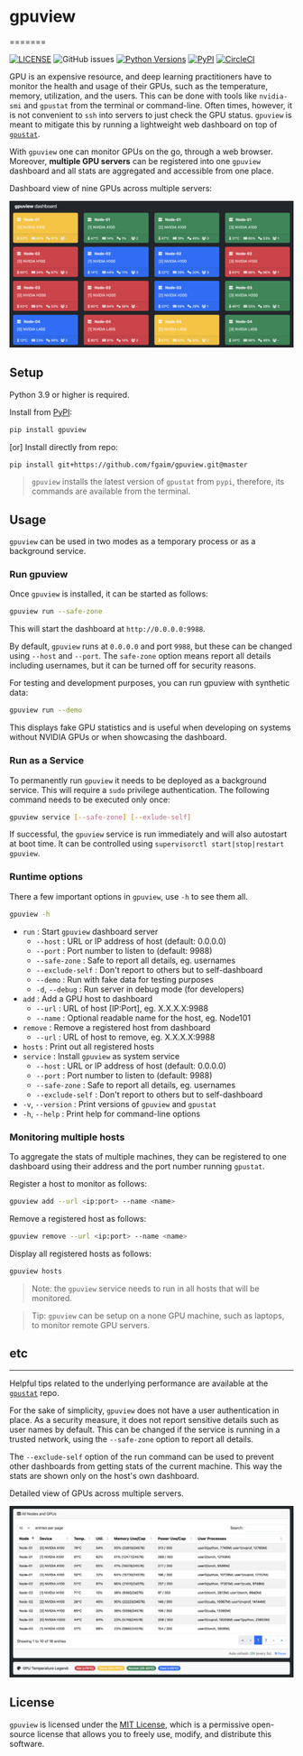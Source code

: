 # gpuview

=======

[![LICENSE](https://img.shields.io/github/license/fgaim/gpuview.svg)](https://github.com/fgaim/gpuview/blob/master/LICENSE)
![GitHub issues](https://img.shields.io/github/issues/fgaim/gpuview.svg)
[![Python Versions](https://img.shields.io/pypi/pyversions/gpuview.svg)](https://pypi.org/project/gpuview/)
[![PyPI](https://img.shields.io/pypi/v/gpuview.svg)](https://pypi.org/project/gpuview/)
[![CircleCI](https://circleci.com/gh/fgaim/gpuview.svg?style=shield)](https://circleci.com/gh/fgaim/gpuview)

GPU is an expensive resource, and deep learning practitioners have to monitor the health and usage of their GPUs, such as the temperature, memory, utilization, and the users. This can be done with tools like `nvidia-smi` and `gpustat` from the terminal or command-line. Often times, however, it is not convenient to `ssh` into servers to just check the GPU status. `gpuview` is meant to mitigate this by running a lightweight web dashboard on top of
[`gpustat`][repo_gpustat].  

With `gpuview` one can monitor GPUs on the go, through a web browser. Moreover, **multiple GPU servers** can be registered into one `gpuview` dashboard and all stats are aggregated and accessible from one place.

Dashboard view of nine GPUs across multiple servers:  

![Screenshot of gpuview](https://github.com/fgaim/gpuview/blob/main/imgs/dash-1.png)

## Setup

Python 3.9 or higher is required.

Install from [PyPI][pypi_gpuview]:

```sh
pip install gpuview
```

[or] Install directly from repo:

```sh
pip install git+https://github.com/fgaim/gpuview.git@master
```

> `gpuview` installs the latest version of `gpustat` from `pypi`, therefore, its commands are available
from the terminal.

## Usage

`gpuview` can be used in two modes as a temporary process or as a background service.

### Run gpuview

Once `gpuview` is installed, it can be started as follows:

```sh
gpuview run --safe-zone
```

This will start the dashboard at `http://0.0.0.0:9988`.

By default, `gpuview` runs at `0.0.0.0` and port `9988`, but these can be changed using `--host` and `--port`. The `safe-zone` option means report all details including usernames, but it can be turned off for security reasons.

For testing and development purposes, you can run gpuview with synthetic data:

```sh
gpuview run --demo
```

This displays fake GPU statistics and is useful when developing on systems without NVIDIA GPUs or when showcasing the dashboard.

### Run as a Service

To permanently run `gpuview` it needs to be deployed as a background service.
This will require a `sudo` privilege authentication.
The following command needs to be executed only once:

```sh
gpuview service [--safe-zone] [--exlude-self]
```

If successful, the `gpuview` service is run immediately and will also autostart at boot time. It can be controlled using `supervisorctl start|stop|restart gpuview`.

### Runtime options

There a few important options in `gpuview`, use `-h` to see them all.

```sh
gpuview -h
```

* `run`                : Start `gpuview` dashboard server
  * `--host`           : URL or IP address of host (default: 0.0.0.0)
  * `--port`           : Port number to listen to (default: 9988)
  * `--safe-zone`      : Safe to report all details, eg. usernames
  * `--exclude-self`   : Don't report to others but to self-dashboard
  * `--demo`           : Run with fake data for testing purposes
  * `-d`, `--debug`    : Run server in debug mode (for developers)
* `add`                : Add a GPU host to dashboard
  * `--url`            : URL of host [IP:Port], eg. X.X.X.X:9988
  * `--name`           : Optional readable name for the host, eg. Node101
* `remove`             : Remove a registered host from dashboard
  * `--url`            : URL of host to remove, eg. X.X.X.X:9988
* `hosts`              : Print out all registered hosts
* `service`            : Install `gpuview` as system service
  * `--host`           : URL or IP address of host (default: 0.0.0.0)
  * `--port`           : Port number to listen to (default: 9988)
  * `--safe-zone`      : Safe to report all details, eg. usernames
  * `--exclude-self`   : Don't report to others but to self-dashboard
* `-v`, `--version`    : Print versions of `gpuview` and `gpustat`
* `-h`, `--help`       : Print help for command-line options

### Monitoring multiple hosts

To aggregate the stats of multiple machines, they can be registered to one dashboard using their address and the port number running `gpustat`.

Register a host to monitor as follows:

```sh
gpuview add --url <ip:port> --name <name>
```

Remove a registered host as follows:

```sh
gpuview remove --url <ip:port> --name <name>
```

Display all registered hosts as follows:

```sh
gpuview hosts
```

> Note: the `gpuview` service needs to run in all hosts that will be monitored.

> Tip: `gpuview` can be setup on a none GPU machine, such as laptops, to monitor remote GPU servers.

## etc

---

Helpful tips related to the underlying performance are available at the [`gpustat`][repo_gpustat] repo.

For the sake of simplicity, `gpuview` does not have a user authentication in place. As a security measure,
it does not report sensitive details such as user names by default. This can be changed if the service is
running in a trusted network, using the `--safe-zone` option to report all details.

The `--exclude-self` option of the run command can be used to prevent other dashboards from getting stats of the current machine. This way the stats are shown only on the host's own dashboard.

Detailed view of GPUs across multiple servers.  

![Screenshot of gpuview](https://github.com/fgaim/gpuview/blob/main/imgs/dash-2.png)

## License

`gpuview` is licensed under the [MIT License](LICENSE), which is a permissive open-source license that allows you to freely use, modify, and distribute this software.

[repo_gpustat]: https://github.com/wookayin/gpustat
[pypi_gpuview]: https://pypi.python.org/pypi/gpuview
